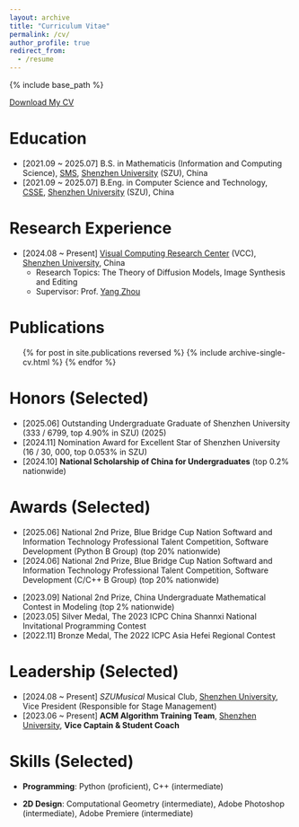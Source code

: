 ```yaml
---
layout: archive
title: "Curriculum Vitae"
permalink: /cv/
author_profile: true
redirect_from:
  - /resume
---
```


{% include base_path %}

[Download My CV](../files/CV-Xi_Wang.pdf)

Education
======
* [2021.09 ~ 2025.07] B.S. in Mathematicis (Information and Computing Science), [SMS](https://math.szu.edu.cn/), [Shenzhen University](https://www.szu.edu.cn/) (SZU), China
* [2021.09 ~ 2025.07] B.Eng. in Computer Science and Technology, [CSSE](https://csse.szu.edu.cn/), [Shenzhen University](https://www.szu.edu.cn/) (SZU), China

Research Experience
======
* [2024.08 ~ Present] [Visual Computing Research Center](https://vcc.tech) (VCC), [Shenzhen University](https://www.szu.edu.cn/), China
  * Research Topics: The Theory of Diffusion Models, Image Synthesis and Editing
  * Supervisor: Prof. [Yang Zhou](https://zhouyangvcc.github.io/)

Publications
======

  <ul>{% for post in site.publications reversed %}
    {% include archive-single-cv.html %}
  {% endfor %}</ul>

Honors (Selected)
======
* [2025.06] Outstanding Undergraduate Graduate of Shenzhen University (333 / 6799, top 4.90\% in SZU) (2025)
* [2024.11] Nomination Award for Excellent Star of Shenzhen University (16 / 30, 000, top 0.053% in SZU)
* [2024.10] **National Scholarship of China for Undergraduates** (top 0.2% nationwide)

Awards (Selected)
======
* [2025.06] National 2nd Prize, Blue Bridge Cup Nation Softward and Information Technology Professional Talent Competition, Software Development (Python B Group) (top 20% nationwide)
* [2024.06] National 2nd Prize, Blue Bridge Cup Nation Softward and Information Technology Professional Talent Competition, Software Development (C/C++ B Group) (top 20% nationwide)
<!-- * [2024.04] National 1st Prize (Team) & National 3rd Prize (Individual), Group Programming Ladder Tournament of China Collegiate Computing Contest -->
<!-- * [2024.02] Meritorious Winner, 2024 American Mathematical Contest In Modeling -->
* [2023.09] National 2nd Prize, China Undergraduate Mathematical Contest in Modeling (top 2% nationwide)
* [2023.05] Silver Medal, The 2023 ICPC China Shannxi National Invitational Programming Contest
* [2022.11] Bronze Medal, The 2022 ICPC Asia Hefei Regional Contest

Leadership (Selected)
======
* [2024.08 ~ Present]  *SZUMusical* Musical Club, [Shenzhen University](https://www.szu.edu.cn/), Vice President (Responsible for Stage Management)
* [2023.06 ~ Present]  **ACM Algorithm Training Team**, [Shenzhen University](https://www.szu.edu.cn/), **Vice Captain & Student Coach**
<!-- * [2022.09 ~ 2023.06]  Volunteer Department, [SMS](https://math.szu.edu.cn/), Honorary Minister -->

Skills (Selected)
======

* **Programming**: Python (proficient), C++ (intermediate)
<!-- * **AI Theory**: Deep Learning (intermediate), Reinforcement Learning (intermediate) -->
<!-- * **AI Framework**: PyTorch (proficient) -->
* **2D Design**: Computational Geometry (intermediate), Adobe Photoshop (intermediate), Adobe Premiere (intermediate)
<!-- * **Languages**: Mandarin (native), Cantonese (native), English (intermediate) -->

<!-- Talks
======
  <ul>{% for post in site.talks reversed %}
    {% include archive-single-talk-cv.html  %}
  {% endfor %}</ul>

Teaching
======
  <ul>{% for post in site.teaching reversed %}
    {% include archive-single-cv.html %}
  {% endfor %}</ul> -->

